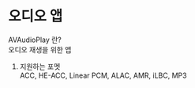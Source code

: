 # 오디오 앱
AVAudioPlay 란?  
오디오 재생을 위한 앱    
1. 지원하는 포멧  
ACC, HE-ACC, Linear PCM, ALAC, AMR, iLBC, MP3
